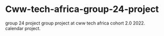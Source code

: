# Cww-tech-africa-group-24-project
group 24 project
group project at cww tech africa cohort 2.0 2022.
calendar project.